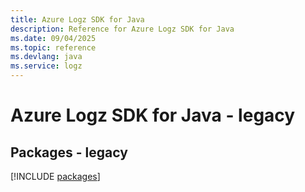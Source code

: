 ```yaml
---
title: Azure Logz SDK for Java
description: Reference for Azure Logz SDK for Java
ms.date: 09/04/2025
ms.topic: reference
ms.devlang: java
ms.service: logz
---
```

# Azure Logz SDK for Java - legacy
## Packages - legacy
[!INCLUDE [packages](logz-index.md)]
